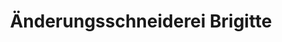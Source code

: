 ---
title: "Änderungsschneiderei Brigitte"
url: /krems-an-der-donau/aenderungsschneiderei-brigitte/
shop: Schneiderei
---